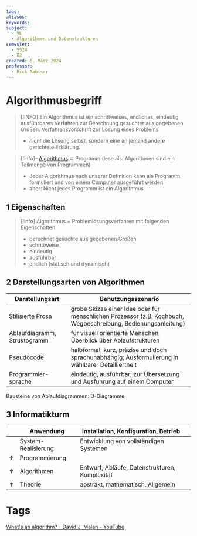 ```yaml
---
tags: 
aliases: 
keywords: 
subject:
  - VL
  - Algorithmen und Datenstrukturen
semester:
  - SS24
  - B2
created: 6. März 2024
professor:
  - Rick Rabiser
---
```


# Algorithmusbegriff

> [!INFO] Ein Algorithmus ist ein schrittweises, endliches, eindeutig ausführbares Verfahren zur Berechnung gesuchter aus gegebenen Größen.
> Verfahrensvorschrift zur Lösung eines Problems
> - *nicht* die Lösung selbst, sondern eine an jemand andere gerichtete Erklärung.

> [!info]- [Algorithmus]({MOC}%20Algorithmus.md) $\subset$ Programm
> (lese als: Algorithmen sind ein Teilmenge von Programmen)
> - Jeder Algorithmus nach unserer Definition kann als Programm formuliert und von einem Computer ausgeführt werden
> - aber: Nicht jedes Programm ist ein Algorithmus

## 1 Eigenschaften

> [!info] Algorithmus = Problemlösungsverfahren mit folgenden Eigenschaften
> - berechnet gesuchte aus gegebenen Größen
> - schrittweise
> - eindeutig
> - ausführbar
> - endlich (statisch und dynamisch)

## 2 Darstellungsarten von Algorithmen

| Darstellungsart              | Benutzungsszenario                                                                                            |
| ---------------------------- | ------------------------------------------------------------------------------------------------------------- |
| Stilisierte Prosa            | grobe Skizze einer Idee oder für menschlichen Prozessor (z.B. Kochbuch, Wegbeschreibung, Bedienungsanleitung) |
| Ablaufdiagramm, Struktogramm | für visuell orientierte Menschen, Überblick über Ablaufstrukturen                                             |
| Pseudocode                   | halbformal, kurz, präzise und doch sprachunabhängig; Ausformulierung in wählbarer Detailliertheit             |
| Programmier-sprache          | eindeutig, ausführbar; zur Übersetzung und Ausführung auf einem Computer                                      |

Bausteine von Ablaufdiagrammen: D-Diagramme

## 3 Informatikturm

|            | Anwendung           | Installation, Konfiguration, Betrieb           |     |
| ---------- | ------------------- | ---------------------------------------------- | --- |
|            | System-Realisierung | Entwicklung von vollständigen Systemen         |     |
| $\uparrow$ | Programmierung      |                                                |     |
| $\uparrow$ | Algorithmen         | Entwurf, Abläufe, Datenstrukturen, Komplexität |     |
| $\uparrow$ | Theorie             | abstrakt, mathematisch, Allgemein              |     |

# Tags

[What's an algorithm? - David J. Malan - YouTube](https://youtu.be/6hfOvs8pY1k)
